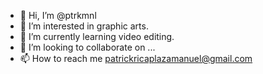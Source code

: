 - 👋 Hi, I’m @ptrkmnl
- 👀 I’m interested in graphic arts.
- 🌱 I’m currently learning video editing.
- 💞️ I’m looking to collaborate on ...
- 📫 How to reach me patrickricaplazamanuel@gmail.com

<!---
ptrkmnl/ptrkmnl is a ✨ special ✨ repository because its `README.md` (this file) appears on your GitHub profile.
You can click the Preview link to take a look at your changes.
--->
